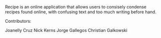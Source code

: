 Recipe is an online application that allows users to consisely condense recipes found online, with confusing text and too much writing before hand.

Contributors:

Joanelly Cruz
Nick Kerns
Jorge Gallegos
Christian Galkowski